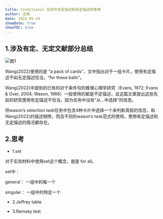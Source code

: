 ```yaml
---
title: Conditional 实验中无定描述和有定描述的使用
author: 王萌
date: 2022-05-24
showDate: true 
showTOC: true
---
```


## 1.涉及有定、无定文献部分总结

![图1](../Supporting_Information/2022-05-24-WM1-fig1.png)

Wang(2022)使用的是 “a pack of cards”，文中指出对于一组卡片，使用有定描述不如无定描述恰当。“for these balls”。

Wang(2022)中提到的已有的对于条件句的推理心理学研究（Evans, 1972; Evans & Over, 2004; Wason, 1966）一般使用的都是不定描述，且这篇文章提出这些先前的研究使用有定描述不恰当，因为任务中没有“从…中选择”的信息。

但wason’s selection task任务中包含4种卡片中选择一个来判断真假的信息，和Wang(2022)的描述相悖。而且不同的wason’s task范式的使用，使用有定描述和无定描述的情况都存在。

## 2.思考

- 1.set

对于实验材料中使用set这个概念，就是 for all。

set中：

general： 一组中的每一个

singular： 一组中的特定一个

- 2.Jeffrey table

- 3.Ramsey test

